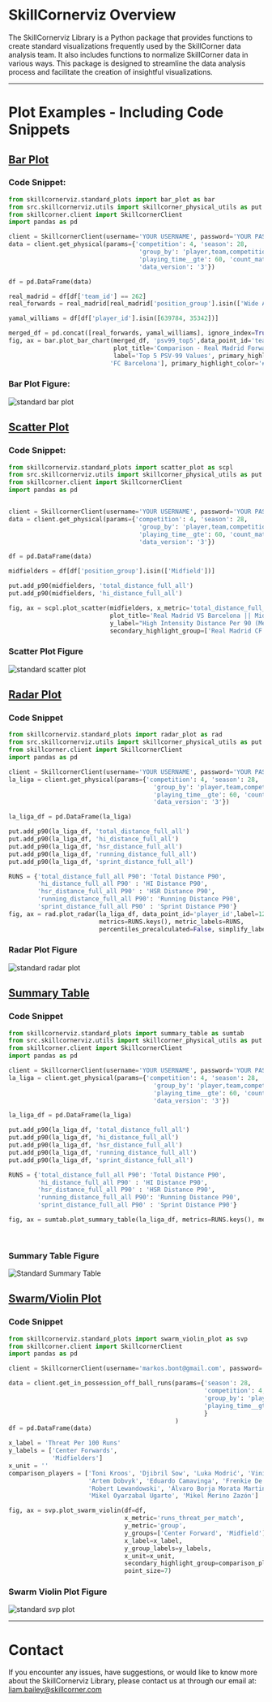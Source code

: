 # SkillCornerviz  Overview
The SkillCornerviz Library is a Python package that provides functions to create standard visualizations
frequently used by the SkillCorner data analysis team. It also includes functions to normalize SkillCorner data
in various ways. This package is designed to streamline the data analysis process and facilitate the creation
of insightful visualizations.

----------------------------------------------------------------------------------------------------------------------------

# Plot Examples - Including Code Snippets
## <u>Bar Plot</u>
### Code Snippet:
```python
from skillcornerviz.standard_plots import bar_plot as bar
from src.skillcornerviz.utils import skillcorner_physical_utils as put
from skillcorner.client import SkillcornerClient
import pandas as pd

client = SkillcornerClient(username='YOUR USERNAME', password='YOUR PASSWORD')
data = client.get_physical(params={'competition': 4, 'season': 28,
                                    'group_by': 'player,team,competition,season,group',
                                    'playing_time__gte': 60, 'count_match__gte':8,
                                    'data_version': '3'})

df = pd.DataFrame(data)

real_madrid = df[df['team_id'] == 262]
real_forwards = real_madrid[real_madrid['position_group'].isin(['Wide Attacker', 'Center Forward'])]

yamal_williams = df[df['player_id'].isin([639784, 35342])]

merged_df = pd.concat([real_forwards, yamal_williams], ignore_index=True)
fig, ax = bar.plot_bar_chart(merged_df, 'psv99_top5',data_point_id='team_name',
                             plot_title='Comparison - Real Madrid Forwards VS Nico Williams & Lamine Yamal',
                             label='Top 5 PSV-99 Values', primary_highlight_group=['Athletic Club de Bilbao',
                            'FC Barcelona'], primary_highlight_color='#17D9BA')
```
### Bar Plot Figure:
![standard bar plot](https://github.com/MarkosBont/skillcorner_library_cleanup/blob/34de90fca73d5486a144c00a2c332f9b99561747/example_plots/bar_plot.png)
## <u>Scatter Plot</u>
### Code Snippet:
```python
from skillcornerviz.standard_plots import scatter_plot as scpl
from src.skillcornerviz.utils import skillcorner_physical_utils as put
from skillcorner.client import SkillcornerClient
import pandas as pd


client = SkillcornerClient(username='YOUR USERNAME', password='YOUR PASSWORD')
data = client.get_physical(params={'competition': 4, 'season': 28,
                                    'group_by': 'player,team,competition,season,group',
                                    'playing_time__gte': 60, 'count_match__gte':8,
                                    'data_version': '3'})

df = pd.DataFrame(data)

midfielders = df[df['position_group'].isin(['Midfield'])]

put.add_p90(midfielders, 'total_distance_full_all')
put.add_p90(midfielders, 'hi_distance_full_all')

fig, ax = scpl.plot_scatter(midfielders, x_metric='total_distance_full_all P90',y_metric='hi_distance_full_all P90', data_point_id='team_name',
                            plot_title='Real Madrid VS Barcelona || Midfielders', x_label='Total distance Per 90 (Meters)',
                            y_label="High Intensity Distance Per 90 (Meters)", primary_highlight_group=['FC Barcelona'], primary_highlight_color='#17D9BA',
                            secondary_highlight_group=['Real Madrid CF'], secondary_highlight_color='#9E4DFF')
```
### Scatter Plot Figure
![standard scatter plot](example_plots/scatter_plot.png)

## <u>Radar Plot</u>
### Code Snippet
```python
from skillcornerviz.standard_plots import radar_plot as rad
from src.skillcornerviz.utils import skillcorner_physical_utils as put
from skillcorner.client import SkillcornerClient
import pandas as pd

client = SkillcornerClient(username='YOUR USERNAME', password='YOUR PASSWORD')
la_liga = client.get_physical(params={'competition': 4, 'season': 28,
                                        'group_by': 'player,team,competition,season,group',
                                        'playing_time__gte': 60, 'count_match__gte': 8,
                                        'data_version': '3'})

la_liga_df = pd.DataFrame(la_liga)

put.add_p90(la_liga_df, 'total_distance_full_all')
put.add_p90(la_liga_df, 'hi_distance_full_all')
put.add_p90(la_liga_df, 'hsr_distance_full_all')
put.add_p90(la_liga_df, 'running_distance_full_all')
put.add_p90(la_liga_df, 'sprint_distance_full_all')

RUNS = {'total_distance_full_all P90': 'Total Distance P90',
        'hi_distance_full_all P90' : 'HI Distance P90',
        'hsr_distance_full_all P90' : 'HSR Distance P90',
        'running_distance_full_all P90': 'Running Distance P90',
        'sprint_distance_full_all P90' : 'Sprint Distance P90'}
fig, ax = rad.plot_radar(la_liga_df, data_point_id='player_id',label=12253, plot_title='Average Distances P90 || Vini Jr. 2023/24',
                         metrics=RUNS.keys(), metric_labels=RUNS,
                         percentiles_precalculated=False, simplify_labels=False)
```
### Radar Plot Figure
![standard radar plot](example_plots/radar_plot.png)

## <u>Summary Table</u>
### Code Snippet
```python
from skillcornerviz.standard_plots import summary_table as sumtab
from src.skillcornerviz.utils import skillcorner_physical_utils as put
from skillcorner.client import SkillcornerClient
import pandas as pd

client = SkillcornerClient(username='YOUR USERNAME', password='YOUR PASSWORD')
la_liga = client.get_physical(params={'competition': 4, 'season': 28,
                                        'group_by': 'player,team,competition,season,group',
                                        'playing_time__gte': 60, 'count_match__gte': 8,
                                        'data_version': '3'})

la_liga_df = pd.DataFrame(la_liga)

put.add_p90(la_liga_df, 'total_distance_full_all')
put.add_p90(la_liga_df, 'hi_distance_full_all')
put.add_p90(la_liga_df, 'hsr_distance_full_all')
put.add_p90(la_liga_df, 'running_distance_full_all')
put.add_p90(la_liga_df, 'sprint_distance_full_all')

RUNS = {'total_distance_full_all P90': 'Total Distance P90',
        'hi_distance_full_all P90' : 'HI Distance P90',
        'hsr_distance_full_all P90' : 'HSR Distance P90',
        'running_distance_full_all P90': 'Running Distance P90',
        'sprint_distance_full_all P90' : 'Sprint Distance P90'}

fig, ax = sumtab.plot_summary_table(la_liga_df, metrics=RUNS.keys(), metric_col_names=RUNS.values(), players=['Axel Witsel', 'Francis Coquelin',
                                                                                                     'Sergi Darder Moll', 'Toni Kroos',
                                                                                                     'Djibril Sow'])
```
### Summary Table Figure
![Standard Summary Table](example_plots/summary_table.png)

## <u>Swarm/Violin Plot</u>
### Code Snippet
```python
from skillcornerviz.standard_plots import swarm_violin_plot as svp
from skillcorner.client import SkillcornerClient
import pandas as pd

client = SkillcornerClient(username='markos.bont@gmail.com', password='Marko$12!!')

data = client.get_in_possession_off_ball_runs(params={'season': 28,
                                                      'competition': 4,
                                                      'group_by': 'player,team,competition,season,group',
                                                      'playing_time__gte': 60, 'count_match__gte': 8
                                                      }
                                              )
df = pd.DataFrame(data)

x_label = 'Threat Per 100 Runs'
y_labels = ['Center Forwards',
            'Midfielders']
x_unit = ''
comparison_players = ['Toni Kroos', 'Djibril Sow', 'Luka Modrić', 'Vinícius José Paixão de Oliveira Júnior',
                      'Artem Dobvyk', 'Eduardo Camavinga', 'Frenkie De Jong', 'Jude Bellingham',
                      'Robert Lewandowski', 'Álvaro Borja Morata Martin', 'Gerard Moreno Balaguero',
                      'Mikel Oyarzabal Ugarte', 'Mikel Merino Zazón']

fig, ax = svp.plot_swarm_violin(df=df,
                                x_metric='runs_threat_per_match',
                                y_metric='group',
                                y_groups=['Center Forward', 'Midfield'],
                                x_label=x_label,
                                y_group_labels=y_labels,
                                x_unit=x_unit,
                                secondary_highlight_group=comparison_players,
                                point_size=7)
```
### Swarm Violin Plot Figure
![standard svp plot](example_plots/swarm_violin_plot.png)

----------------------------------------------------------------------------------------------------------------------------

# Contact
If you encounter any issues, have suggestions, or would like to know more about the SkillCornerviz Library,
please contact us at through our email at: liam.bailey@skillcorner.com
